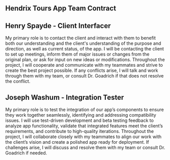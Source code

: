 ## Hendrix Tours App Team Contract

## Henry Spayde - Client Interfacer
My primary role is to contact the client and interact with them to benefit both our understanding and the client's understanding of the purpose and direction, as well as current status, of the app.
I will be contacting the client to set up meetings, inform them of major issues or changes from the original plan, or ask for input on new ideas or modifications.
Throughout the project, I will cooperate and communicate with my teammates and strive to create the best project possible.
If any conflicts arise, I will talk and work through them with my team, or consult Dr. Goadrich if that does not resolve the conflict.

## Joseph Washum - Integration Tester
My primary role is to test the integration of our app’s components to ensure they work together seamlessly, identifying and addressing compatibility issues.
I will use test-driven development and beta testing feedback to analyze app functionality, validate that integrated features meet the client’s requirements, and contribute to high-quality iterations. 
Throughout the project, I will collaborate closely with my teammates to align our work with the client’s vision and create a polished app ready for deployment. 
If challenges arise, I will discuss and resolve them with my team or consult Dr. Goadrich if needed.
